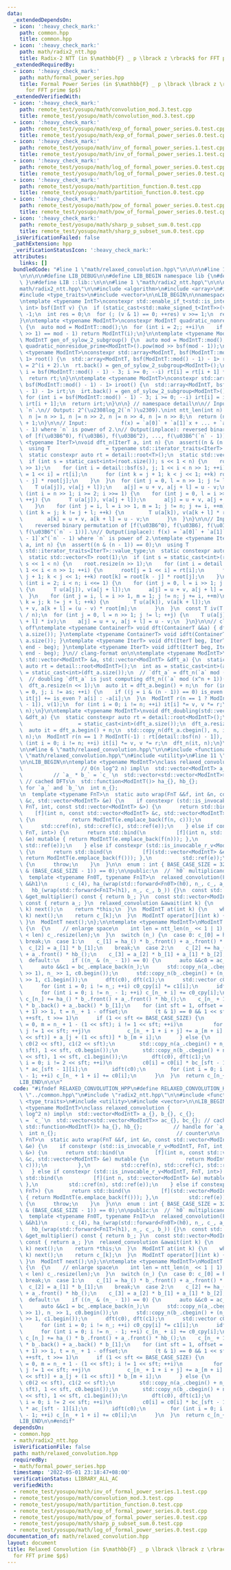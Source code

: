 ```yaml
---
data:
  _extendedDependsOn:
  - icon: ':heavy_check_mark:'
    path: common.hpp
    title: common.hpp
  - icon: ':heavy_check_mark:'
    path: math/radix2_ntt.hpp
    title: Radix-2 NTT (in $\mathbb{F} _ p \lbrack z \rbrack$ for FFT prime $p$)
  _extendedRequiredBy:
  - icon: ':heavy_check_mark:'
    path: math/formal_power_series.hpp
    title: Formal Power Series (in $\mathbb{F} _ p \lbrack \lbrack z \rbrack \rbrack$
      for FFT prime $p$)
  _extendedVerifiedWith:
  - icon: ':heavy_check_mark:'
    path: remote_test/yosupo/math/convolution_mod.3.test.cpp
    title: remote_test/yosupo/math/convolution_mod.3.test.cpp
  - icon: ':heavy_check_mark:'
    path: remote_test/yosupo/math/exp_of_formal_power_series.0.test.cpp
    title: remote_test/yosupo/math/exp_of_formal_power_series.0.test.cpp
  - icon: ':heavy_check_mark:'
    path: remote_test/yosupo/math/inv_of_formal_power_series.1.test.cpp
    title: remote_test/yosupo/math/inv_of_formal_power_series.1.test.cpp
  - icon: ':heavy_check_mark:'
    path: remote_test/yosupo/math/log_of_formal_power_series.0.test.cpp
    title: remote_test/yosupo/math/log_of_formal_power_series.0.test.cpp
  - icon: ':heavy_check_mark:'
    path: remote_test/yosupo/math/partition_function.0.test.cpp
    title: remote_test/yosupo/math/partition_function.0.test.cpp
  - icon: ':heavy_check_mark:'
    path: remote_test/yosupo/math/pow_of_formal_power_series.0.test.cpp
    title: remote_test/yosupo/math/pow_of_formal_power_series.0.test.cpp
  - icon: ':heavy_check_mark:'
    path: remote_test/yosupo/math/sharp_p_subset_sum.0.test.cpp
    title: remote_test/yosupo/math/sharp_p_subset_sum.0.test.cpp
  _isVerificationFailed: false
  _pathExtension: hpp
  _verificationStatusIcon: ':heavy_check_mark:'
  attributes:
    links: []
  bundledCode: "#line 1 \"math/relaxed_convolution.hpp\"\n\n\n\n#line 1 \"common.hpp\"\
    \n\n\n\n#define LIB_DEBUG\n\n#define LIB_BEGIN namespace lib {\n#define LIB_END\
    \ }\n#define LIB ::lib::\n\n\n#line 1 \"math/radix2_ntt.hpp\"\n\n\n\n#line 5 \"\
    math/radix2_ntt.hpp\"\n\n#include <algorithm>\n#include <array>\n#include <cassert>\n\
    #include <type_traits>\n#include <vector>\n\nLIB_BEGIN\n\nnamespace detail {\n\
    \ntemplate <typename IntT>\nconstexpr std::enable_if_t<std::is_integral_v<IntT>,\
    \ int> bsf(IntT v) {\n  if (static_cast<std::make_signed_t<IntT>>(v) <= 0) return\
    \ -1;\n  int res = 0;\n  for (; (v & 1) == 0; ++res) v >>= 1;\n  return res;\n\
    }\n\ntemplate <typename ModIntT>\nconstexpr ModIntT quadratic_nonresidue_prime()\
    \ {\n  auto mod = ModIntT::mod();\n  for (int i = 2;; ++i)\n    if (ModIntT(i).pow(mod\
    \ >> 1) == mod - 1) return ModIntT(i);\n}\n\ntemplate <typename ModIntT>\nconstexpr\
    \ ModIntT gen_of_sylow_2_subgroup() {\n  auto mod = ModIntT::mod();\n  return\
    \ quadratic_nonresidue_prime<ModIntT>().pow(mod >> bsf(mod - 1));\n}\n\ntemplate\
    \ <typename ModIntT>\nconstexpr std::array<ModIntT, bsf(ModIntT::mod() - 1) -\
    \ 1> root() {\n  std::array<ModIntT, bsf(ModIntT::mod() - 1) - 1> rt; // order(`rt[i]`)\
    \ = 2^(i + 2).\n  rt.back() = gen_of_sylow_2_subgroup<ModIntT>();\n  for (int\
    \ i = bsf(ModIntT::mod() - 1) - 3; i >= 0; --i) rt[i] = rt[i + 1] * rt[i + 1];\n\
    \  return rt;\n}\n\ntemplate <typename ModIntT>\nconstexpr std::array<ModIntT,\
    \ bsf(ModIntT::mod() - 1) - 1> iroot() {\n  std::array<ModIntT, bsf(ModIntT::mod()\
    \ - 1) - 1> irt;\n  irt.back() = gen_of_sylow_2_subgroup<ModIntT>().inv();\n \
    \ for (int i = bsf(ModIntT::mod() - 1) - 3; i >= 0; --i) irt[i] = irt[i + 1] *\
    \ irt[i + 1];\n  return irt;\n}\n\n} // namespace detail\n\n// Input:  integer\
    \ `n`.\n// Output: 2^(\u2308log_2(`n`)\u2309).\nint ntt_len(int n) {\n  --n;\n\
    \  n |= n >> 1, n |= n >> 2, n |= n >> 4, n |= n >> 8;\n  return (n | n >> 16)\
    \ + 1;\n}\n\n// Input:           f(x) = `a[0]` + `a[1]`x + ... + `a[n - 1]`x^(`n`\
    \ - 1) where `n` is power of 2.\n// Output(inplace): reversed binary permutation\
    \ of [f(\u03B6^0), f(\u03B6), f(\u03B6^2), ..., f(\u03B6^(`n` - 1))].\ntemplate\
    \ <typename IterT>\nvoid dft_n(IterT a, int n) {\n  assert((n & (n - 1)) == 0);\n\
    \  using T                  = typename std::iterator_traits<IterT>::value_type;\n\
    \  static constexpr auto rt = detail::root<T>();\n  static std::vector<T> root(1);\n\
    \  if (int s = static_cast<int>(root.size()); s << 1 < n) {\n    root.resize(n\
    \ >> 1);\n    for (int i = detail::bsf(s), j; 1 << i < n >> 1; ++i) {\n      root[j\
    \ = 1 << i] = rt[i];\n      for (int k = j + 1; k < j << 1; ++k) root[k] = root[k\
    \ - j] * root[j];\n    }\n  }\n  for (int j = 0, l = n >> 1; j != l; ++j) {\n\
    \    T u(a[j]), v(a[j + l]);\n    a[j] = u + v, a[j + l] = u - v;\n  }\n  for\
    \ (int i = n >> 1; i >= 2; i >>= 1) {\n    for (int j = 0, l = i >> 1; j != l;\
    \ ++j) {\n      T u(a[j]), v(a[j + l]);\n      a[j] = u + v, a[j + l] = u - v;\n\
    \    }\n    for (int j = i, l = i >> 1, m = 1; j != n; j += i, ++m)\n      for\
    \ (int k = j; k != j + l; ++k) {\n        T u(a[k]), v(a[k + l] * root[m]);\n\
    \        a[k] = u + v, a[k + l] = u - v;\n      }\n  }\n}\n\n// Input:       \
    \    reversed binary permutation of [f(\u03B6^0), f(\u03B6), f(\u03B6^2), ...,\
    \ f(\u03B6^(`n` - 1))].\n// Output(inplace): f(x) = `a[0]` + `a[1]`x + ... + `a[n\
    \ - 1]`x^(`n` - 1) where `n` is power of 2.\ntemplate <typename IterT>\nvoid idft_n(IterT\
    \ a, int n) {\n  assert((n & (n - 1)) == 0);\n  using T                  = typename\
    \ std::iterator_traits<IterT>::value_type;\n  static constexpr auto rt = detail::iroot<T>();\n\
    \  static std::vector<T> root(1);\n  if (int s = static_cast<int>(root.size());\
    \ s << 1 < n) {\n    root.resize(n >> 1);\n    for (int i = detail::bsf(s), j;\
    \ 1 << i < n >> 1; ++i) {\n      root[j = 1 << i] = rt[i];\n      for (int k =\
    \ j + 1; k < j << 1; ++k) root[k] = root[k - j] * root[j];\n    }\n  }\n  for\
    \ (int i = 2; i < n; i <<= 1) {\n    for (int j = 0, l = i >> 1; j != l; ++j)\
    \ {\n      T u(a[j]), v(a[j + l]);\n      a[j] = u + v, a[j + l] = u - v;\n  \
    \  }\n    for (int j = i, l = i >> 1, m = 1; j != n; j += i, ++m)\n      for (int\
    \ k = j; k != j + l; ++k) {\n        T u(a[k]), v(a[k + l]);\n        a[k] = u\
    \ + v, a[k + l] = (u - v) * root[m];\n      }\n  }\n  const T iv(T::mod() - T::mod()\
    \ / n);\n  for (int j = 0, l = n >> 1; j != l; ++j) {\n    T u(a[j] * iv), v(a[j\
    \ + l] * iv);\n    a[j] = u + v, a[j + l] = u - v;\n  }\n}\n\n// clang-format\
    \ off\ntemplate <typename ContainerT> void dft(ContainerT &&a) { dft_n(a.begin(),\
    \ a.size()); }\ntemplate <typename ContainerT> void idft(ContainerT &&a) { idft_n(a.begin(),\
    \ a.size()); }\ntemplate <typename IterT> void dft(IterT beg, IterT end) { dft_n(beg,\
    \ end - beg); }\ntemplate <typename IterT> void idft(IterT beg, IterT end) { idft_n(beg,\
    \ end - beg); }\n// clang-format on\n\ntemplate <typename ModIntT>\nvoid dft_doubling(const\
    \ std::vector<ModIntT> &a, std::vector<ModIntT> &dft_a) {\n  static constexpr\
    \ auto rt = detail::root<ModIntT>();\n  int as = static_cast<int>(a.size()), n\
    \ = static_cast<int>(dft_a.size());\n  // `dft_a` = dft_n(`a` mod (x^n - 1))\n\
    \  // doubling `dft_a` is just computing dft_n((`a` mod (x^n + 1))(\u03B6^(2n))).\n\
    \  dft_a.resize(n << 1);\n  auto it = dft_a.begin() + n;\n  for (int i = 0, is_even\
    \ = 0, j; i != as; ++i) {\n    if ((j = i & (n - 1)) == 0) is_even ^= 1;\n   \
    \ it[j] += is_even ? a[i] : -a[i];\n  }\n  ModIntT r(n == 1 ? ModIntT(-1) : rt[detail::bsf(n)\
    \ - 1]), v(1);\n  for (int i = 0; i != n; ++i) it[i] *= v, v *= r;\n  dft_n(it,\
    \ n);\n}\n\ntemplate <typename ModIntT>\nvoid dft_doubling(std::vector<ModIntT>\
    \ &dft_a) {\n  static constexpr auto rt = detail::root<ModIntT>();\n  int n  \
    \                  = static_cast<int>(dft_a.size());\n  dft_a.resize(n << 1);\n\
    \  auto it = dft_a.begin() + n;\n  std::copy_n(dft_a.cbegin(), n, it);\n  idft_n(it,\
    \ n);\n  ModIntT r(n == 1 ? ModIntT(-1) : rt[detail::bsf(n) - 1]), v(1);\n  for\
    \ (int i = 0; i != n; ++i) it[i] *= v, v *= r;\n  dft_n(it, n);\n}\n\nLIB_END\n\
    \n\n#line 6 \"math/relaxed_convolution.hpp\"\n\n#include <functional>\n#line 9\
    \ \"math/relaxed_convolution.hpp\"\n#include <utility>\n#line 11 \"math/relaxed_convolution.hpp\"\
    \n\nLIB_BEGIN\n\ntemplate <typename ModIntT>\nclass relaxed_convolution {    \
    \                   // O(n log^2 n) impl\n  std::vector<ModIntT> a_{}, b_{}, c_{};\
    \          // `a_ * b_` = `c_`\n  std::vector<std::vector<ModIntT>> ac_{}, bc_{};\
    \ // cached DFTs\n  std::function<ModIntT()> ha_{}, hb_{};          // handle\
    \ for `a_` and `b_`\n  int n_{};                                       // counter\n\
    \n  template <typename FnT>\n  static auto wrap(FnT &&f, int &n, const std::vector<ModIntT>\
    \ &c, std::vector<ModIntT> &e) {\n    if constexpr (std::is_invocable_r_v<ModIntT,\
    \ FnT, int, const std::vector<ModIntT> &>) {\n      return std::bind(\n      \
    \    [f](int n, const std::vector<ModIntT> &c, std::vector<ModIntT> &e) mutable\
    \ {\n            return ModIntT(e.emplace_back(f(n, c)));\n          },\n    \
    \      std::cref(n), std::cref(c), std::ref(e));\n    } else if constexpr (std::is_invocable_r_v<ModIntT,\
    \ FnT, int>) {\n      return std::bind(\n          [f](int n, std::vector<ModIntT>\
    \ &e) mutable { return ModIntT(e.emplace_back(f(n))); },\n          std::cref(n),\
    \ std::ref(e));\n    } else if constexpr (std::is_invocable_r_v<ModIntT, FnT>)\
    \ {\n      return std::bind(\n          [f](std::vector<ModIntT> &e) mutable {\
    \ return ModIntT(e.emplace_back(f())); },\n          std::ref(e));\n    } else\
    \ {\n      throw;\n    }\n  }\n\n  enum : int { BASE_CASE_SIZE = 32 };\n\n  static_assert((BASE_CASE_SIZE\
    \ & (BASE_CASE_SIZE - 1)) == 0);\n\npublic:\n  // `h0` multiplicand, `h1` multiplier\n\
    \  template <typename Fn0T, typename Fn1T>\n  relaxed_convolution(Fn0T &&h0, Fn1T\
    \ &&h1)\n      : c_(4), ha_(wrap(std::forward<Fn0T>(h0), n_, c_, a_)),\n     \
    \   hb_(wrap(std::forward<Fn1T>(h1), n_, c_, b_)) {}\n  const std::vector<ModIntT>\
    \ &get_multiplier() const { return b_; }\n  const std::vector<ModIntT> &get_multiplicand()\
    \ const { return a_; }\n  relaxed_convolution &await(int k) {\n    while (n_ <\
    \ k) next();\n    return *this;\n  }\n  ModIntT at(int k) {\n    while (n_ <=\
    \ k) next();\n    return c_[k];\n  }\n  ModIntT operator[](int k) { return at(k);\
    \ }\n  ModIntT next();\n};\n\ntemplate <typename ModIntT>\nModIntT relaxed_convolution<ModIntT>::next()\
    \ {\n  {\n    // enlarge space\n    int len = ntt_len(n_ << 1 | 1);\n    if (static_cast<int>(c_.size())\
    \ < len) c_.resize(len);\n  }\n  switch (n_) {\n  case 0: c_[0] = ha_() * hb_();\
    \ break;\n  case 1:\n    c_[1] = ha_() * b_.front() + a_.front() * hb_();\n  \
    \  c_[2] = a_[1] * b_[1];\n    break;\n  case 2:\n    c_[2] += ha_() * b_.front()\
    \ + a_.front() * hb_();\n    c_[3] = a_[2] * b_[1] + a_[1] * b_[2];\n    break;\n\
    \  default:\n    if ((n_ & (n_ - 1)) == 0) {\n      auto &&c0 = ac_.emplace_back(n_);\n\
    \      auto &&c1 = bc_.emplace_back(n_);\n      std::copy_n(a_.cbegin() + (n_\
    \ >> 1), n_ >> 1, c0.begin());\n      std::copy_n(b_.cbegin() + (n_ >> 1), n_\
    \ >> 1, c1.begin());\n      dft(c0), dft(c1);\n      std::vector c0_cpy(c0);\n\
    \      for (int i = 0; i != n_; ++i) c0_cpy[i] *= c1[i];\n      idft(c0_cpy);\n\
    \      for (int i = 0; i != n_ - 1; ++i) c_[n_ + i] += c0_cpy[i];\n    }\n   \
    \ c_[n_] += ha_() * b_.front() + a_.front() * hb_();\n    c_[n_ + 1] += a_[1]\
    \ * b_.back() + a_.back() * b_[1];\n    for (int sft = 1, offset = ntt_len(n_\
    \ + 1) >> 1, t = n_ + 1 - offset;\n         (t & 1) == 0 && 1 << sft < offset;\
    \ ++sft, t >>= 1)\n      if (1 << sft <= BASE_CASE_SIZE) {\n        for (int i\
    \ = 0, m = n_ + 1 - (1 << sft); i != 1 << sft; ++i)\n          for (int j = 0;\
    \ j != 1 << sft; ++j)\n            c_[n_ + 1 + i + j] += a_[m + i] * b_[j + (1\
    \ << sft)] + a_[j + (1 << sft)] * b_[m + i];\n      } else {\n        std::vector<ModIntT>\
    \ c0(2 << sft), c1(2 << sft);\n        std::copy_n(a_.cbegin() + n_ + 1 - (1 <<\
    \ sft), 1 << sft, c0.begin());\n        std::copy_n(b_.cbegin() + n_ + 1 - (1\
    \ << sft), 1 << sft, c1.begin());\n        dft(c0), dft(c1);\n        for (int\
    \ i = 0; i != 2 << sft; ++i)\n          c0[i] = c0[i] * bc_[sft - 1][i] + c1[i]\
    \ * ac_[sft - 1][i];\n        idft(c0);\n        for (int i = 0; i != (2 << sft)\
    \ - 1; ++i) c_[n_ + 1 + i] += c0[i];\n      }\n  }\n  return c_[n_++];\n}\n\n\
    LIB_END\n\n\n"
  code: "#ifndef RELAXED_CONVOLUTION_HPP\n#define RELAXED_CONVOLUTION_HPP\n\n#include\
    \ \"../common.hpp\"\n#include \"radix2_ntt.hpp\"\n\n#include <functional>\n#include\
    \ <type_traits>\n#include <utility>\n#include <vector>\n\nLIB_BEGIN\n\ntemplate\
    \ <typename ModIntT>\nclass relaxed_convolution {                       // O(n\
    \ log^2 n) impl\n  std::vector<ModIntT> a_{}, b_{}, c_{};          // `a_ * b_`\
    \ = `c_`\n  std::vector<std::vector<ModIntT>> ac_{}, bc_{}; // cached DFTs\n \
    \ std::function<ModIntT()> ha_{}, hb_{};          // handle for `a_` and `b_`\n\
    \  int n_{};                                       // counter\n\n  template <typename\
    \ FnT>\n  static auto wrap(FnT &&f, int &n, const std::vector<ModIntT> &c, std::vector<ModIntT>\
    \ &e) {\n    if constexpr (std::is_invocable_r_v<ModIntT, FnT, int, const std::vector<ModIntT>\
    \ &>) {\n      return std::bind(\n          [f](int n, const std::vector<ModIntT>\
    \ &c, std::vector<ModIntT> &e) mutable {\n            return ModIntT(e.emplace_back(f(n,\
    \ c)));\n          },\n          std::cref(n), std::cref(c), std::ref(e));\n \
    \   } else if constexpr (std::is_invocable_r_v<ModIntT, FnT, int>) {\n      return\
    \ std::bind(\n          [f](int n, std::vector<ModIntT> &e) mutable { return ModIntT(e.emplace_back(f(n)));\
    \ },\n          std::cref(n), std::ref(e));\n    } else if constexpr (std::is_invocable_r_v<ModIntT,\
    \ FnT>) {\n      return std::bind(\n          [f](std::vector<ModIntT> &e) mutable\
    \ { return ModIntT(e.emplace_back(f())); },\n          std::ref(e));\n    } else\
    \ {\n      throw;\n    }\n  }\n\n  enum : int { BASE_CASE_SIZE = 32 };\n\n  static_assert((BASE_CASE_SIZE\
    \ & (BASE_CASE_SIZE - 1)) == 0);\n\npublic:\n  // `h0` multiplicand, `h1` multiplier\n\
    \  template <typename Fn0T, typename Fn1T>\n  relaxed_convolution(Fn0T &&h0, Fn1T\
    \ &&h1)\n      : c_(4), ha_(wrap(std::forward<Fn0T>(h0), n_, c_, a_)),\n     \
    \   hb_(wrap(std::forward<Fn1T>(h1), n_, c_, b_)) {}\n  const std::vector<ModIntT>\
    \ &get_multiplier() const { return b_; }\n  const std::vector<ModIntT> &get_multiplicand()\
    \ const { return a_; }\n  relaxed_convolution &await(int k) {\n    while (n_ <\
    \ k) next();\n    return *this;\n  }\n  ModIntT at(int k) {\n    while (n_ <=\
    \ k) next();\n    return c_[k];\n  }\n  ModIntT operator[](int k) { return at(k);\
    \ }\n  ModIntT next();\n};\n\ntemplate <typename ModIntT>\nModIntT relaxed_convolution<ModIntT>::next()\
    \ {\n  {\n    // enlarge space\n    int len = ntt_len(n_ << 1 | 1);\n    if (static_cast<int>(c_.size())\
    \ < len) c_.resize(len);\n  }\n  switch (n_) {\n  case 0: c_[0] = ha_() * hb_();\
    \ break;\n  case 1:\n    c_[1] = ha_() * b_.front() + a_.front() * hb_();\n  \
    \  c_[2] = a_[1] * b_[1];\n    break;\n  case 2:\n    c_[2] += ha_() * b_.front()\
    \ + a_.front() * hb_();\n    c_[3] = a_[2] * b_[1] + a_[1] * b_[2];\n    break;\n\
    \  default:\n    if ((n_ & (n_ - 1)) == 0) {\n      auto &&c0 = ac_.emplace_back(n_);\n\
    \      auto &&c1 = bc_.emplace_back(n_);\n      std::copy_n(a_.cbegin() + (n_\
    \ >> 1), n_ >> 1, c0.begin());\n      std::copy_n(b_.cbegin() + (n_ >> 1), n_\
    \ >> 1, c1.begin());\n      dft(c0), dft(c1);\n      std::vector c0_cpy(c0);\n\
    \      for (int i = 0; i != n_; ++i) c0_cpy[i] *= c1[i];\n      idft(c0_cpy);\n\
    \      for (int i = 0; i != n_ - 1; ++i) c_[n_ + i] += c0_cpy[i];\n    }\n   \
    \ c_[n_] += ha_() * b_.front() + a_.front() * hb_();\n    c_[n_ + 1] += a_[1]\
    \ * b_.back() + a_.back() * b_[1];\n    for (int sft = 1, offset = ntt_len(n_\
    \ + 1) >> 1, t = n_ + 1 - offset;\n         (t & 1) == 0 && 1 << sft < offset;\
    \ ++sft, t >>= 1)\n      if (1 << sft <= BASE_CASE_SIZE) {\n        for (int i\
    \ = 0, m = n_ + 1 - (1 << sft); i != 1 << sft; ++i)\n          for (int j = 0;\
    \ j != 1 << sft; ++j)\n            c_[n_ + 1 + i + j] += a_[m + i] * b_[j + (1\
    \ << sft)] + a_[j + (1 << sft)] * b_[m + i];\n      } else {\n        std::vector<ModIntT>\
    \ c0(2 << sft), c1(2 << sft);\n        std::copy_n(a_.cbegin() + n_ + 1 - (1 <<\
    \ sft), 1 << sft, c0.begin());\n        std::copy_n(b_.cbegin() + n_ + 1 - (1\
    \ << sft), 1 << sft, c1.begin());\n        dft(c0), dft(c1);\n        for (int\
    \ i = 0; i != 2 << sft; ++i)\n          c0[i] = c0[i] * bc_[sft - 1][i] + c1[i]\
    \ * ac_[sft - 1][i];\n        idft(c0);\n        for (int i = 0; i != (2 << sft)\
    \ - 1; ++i) c_[n_ + 1 + i] += c0[i];\n      }\n  }\n  return c_[n_++];\n}\n\n\
    LIB_END\n\n#endif"
  dependsOn:
  - common.hpp
  - math/radix2_ntt.hpp
  isVerificationFile: false
  path: math/relaxed_convolution.hpp
  requiredBy:
  - math/formal_power_series.hpp
  timestamp: '2022-05-01 23:18:47+08:00'
  verificationStatus: LIBRARY_ALL_AC
  verifiedWith:
  - remote_test/yosupo/math/inv_of_formal_power_series.1.test.cpp
  - remote_test/yosupo/math/convolution_mod.3.test.cpp
  - remote_test/yosupo/math/partition_function.0.test.cpp
  - remote_test/yosupo/math/exp_of_formal_power_series.0.test.cpp
  - remote_test/yosupo/math/pow_of_formal_power_series.0.test.cpp
  - remote_test/yosupo/math/sharp_p_subset_sum.0.test.cpp
  - remote_test/yosupo/math/log_of_formal_power_series.0.test.cpp
documentation_of: math/relaxed_convolution.hpp
layout: document
title: Relaxed Convolution (in $\mathbb{F} _ p \lbrack \lbrack z \rbrack \rbrack$
  for FFT prime $p$)
---
```

